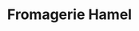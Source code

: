 ---
title: "Fromagerie Hamel"
url: /montreal/fromagerie-hamel-avenue-du-mont-royal-est/
shop: cheese
---